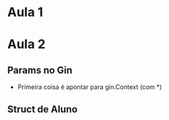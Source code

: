 # Aula 1

# Aula 2

## Params no Gin

* Primeira coisa é apontar para gin.Context (com *) 

## Struct de Aluno

